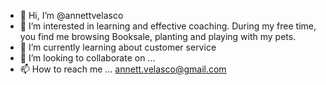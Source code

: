 - 👋 Hi, I’m @annettvelasco
- 👀 I’m interested in learning and effective coaching. During my free time, you find me browsing Booksale, planting and playing with my pets. 
- 🌱 I’m currently learning about customer service
- 💞️ I’m looking to collaborate on ...
- 📫 How to reach me ... annett.velasco@gmail.com

<!---
annettvelasco/annettvelasco is a ✨ special ✨ repository because its `README.md` (this file) appears on your GitHub profile.
You can click the Preview link to take a look at your changes.
--->
